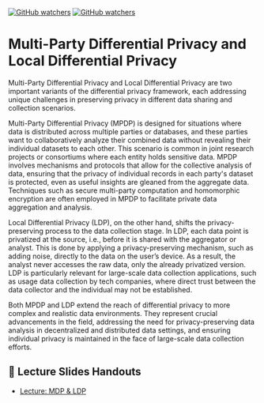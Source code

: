 [![GitHub watchers](https://img.shields.io/badge/tulip--lab-Privacy--aware--Data--Science-brightgreen)](../README.md)
[![GitHub watchers](https://img.shields.io/badge/Module-Data--Reconstruction-orange)](README.md)

# Multi-Party Differential Privacy and Local Differential Privacy

Multi-Party Differential Privacy and Local Differential Privacy are two important variants of the differential privacy framework, each addressing unique challenges in preserving privacy in different data sharing and collection scenarios.

Multi-Party Differential Privacy (MPDP) is designed for situations where data is distributed across multiple parties or databases, and these parties want to collaboratively analyze their combined data without revealing their individual datasets to each other. This scenario is common in joint research projects or consortiums where each entity holds sensitive data. MPDP involves mechanisms and protocols that allow for the collective analysis of data, ensuring that the privacy of individual records in each party's dataset is protected, even as useful insights are gleaned from the aggregate data. Techniques such as secure multi-party computation and homomorphic encryption are often employed in MPDP to facilitate private data aggregation and analysis.

Local Differential Privacy (LDP), on the other hand, shifts the privacy-preserving process to the data collection stage. In LDP, each data point is privatized at the source, i.e., before it is shared with the aggregator or analyst. This is done by applying a privacy-preserving mechanism, such as adding noise, directly to the data on the user’s device. As a result, the analyst never accesses the raw data, only the already privatized version. LDP is particularly relevant for large-scale data collection applications, such as usage data collection by tech companies, where direct trust between the data collector and the individual may not be established.

Both MPDP and LDP extend the reach of differential privacy to more complex and realistic data environments. They represent crucial advancements in the field, addressing the need for privacy-preserving data analysis in decentralized and distributed data settings, and ensuring individual privacy is maintained in the face of large-scale data collection efforts.

## :notebook_with_decorative_cover: Lecture Slides Handouts  

- [Lecture: MDP & LDP](https://github.com/tulip-lab/handouts/blob/main/PaDS/FLIP29.pdf) 

